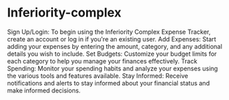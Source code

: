 # Inferiority-complex
Sign Up/Login: To begin using the Inferiority Complex Expense Tracker, create an account or log in if you're an existing user.
Add Expenses: Start adding your expenses by entering the amount, category, and any additional details you wish to include.
Set Budgets: Customize your budget limits for each category to help you manage your finances effectively.
Track Spending: Monitor your spending habits and analyze your expenses using the various tools and features available.
Stay Informed: Receive notifications and alerts to stay informed about your financial status and make informed decisions.

